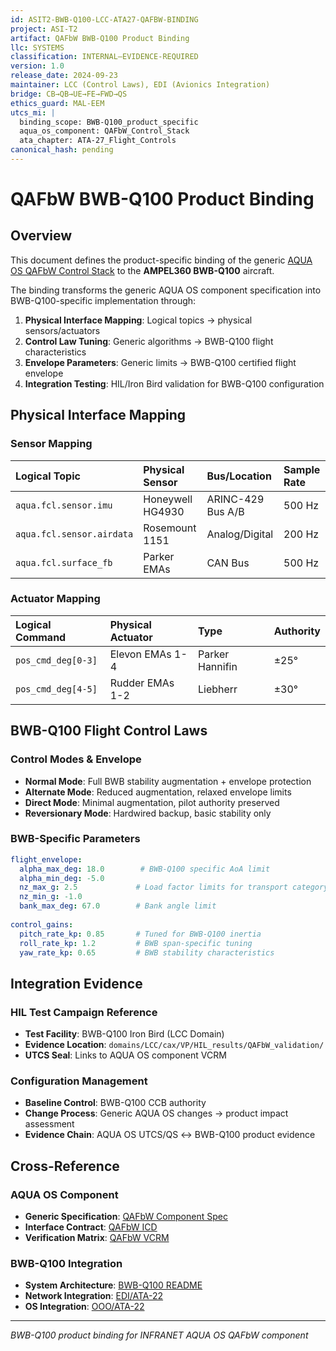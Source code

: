 ```yaml
---
id: ASIT2-BWB-Q100-LCC-ATA27-QAFBW-BINDING
project: ASI-T2
artifact: QAFbW BWB-Q100 Product Binding
llc: SYSTEMS
classification: INTERNAL–EVIDENCE-REQUIRED
version: 1.0
release_date: 2024-09-23
maintainer: LCC (Control Laws), EDI (Avionics Integration)
bridge: CB→QB→UE→FE→FWD→QS
ethics_guard: MAL-EEM
utcs_mi: |
  binding_scope: BWB-Q100_product_specific
  aqua_os_component: QAFbW_Control_Stack
  ata_chapter: ATA-27_Flight_Controls
canonical_hash: pending
---
```


# QAFbW BWB-Q100 Product Binding

## Overview

This document defines the product-specific binding of the generic [AQUA OS QAFbW Control Stack](../../../../../INFRANET/AQUA_OS_AIRCRAFT/components/QAFbW/) to the **AMPEL360 BWB-Q100** aircraft.

The binding transforms the generic AQUA OS component specification into BWB-Q100-specific implementation through:
1. **Physical Interface Mapping**: Logical topics → physical sensors/actuators
2. **Control Law Tuning**: Generic algorithms → BWB-Q100 flight characteristics  
3. **Envelope Parameters**: Generic limits → BWB-Q100 certified flight envelope
4. **Integration Testing**: HIL/Iron Bird validation for BWB-Q100 configuration

## Physical Interface Mapping

### Sensor Mapping
| Logical Topic | Physical Sensor | Bus/Location | Sample Rate |
|:---|:---|:---|:---|
| `aqua.fcl.sensor.imu` | Honeywell HG4930 | ARINC-429 Bus A/B | 500 Hz |
| `aqua.fcl.sensor.airdata` | Rosemount 1151 | Analog/Digital | 200 Hz |
| `aqua.fcl.surface_fb` | Parker EMAs | CAN Bus | 500 Hz |

### Actuator Mapping  
| Logical Command | Physical Actuator | Type | Authority |
|:---|:---|:---|:---|
| `pos_cmd_deg[0-3]` | Elevon EMAs 1-4 | Parker Hannifin | ±25° |
| `pos_cmd_deg[4-5]` | Rudder EMAs 1-2 | Liebherr | ±30° |

## BWB-Q100 Flight Control Laws

### Control Modes & Envelope
- **Normal Mode**: Full BWB stability augmentation + envelope protection
- **Alternate Mode**: Reduced augmentation, relaxed envelope limits  
- **Direct Mode**: Minimal augmentation, pilot authority preserved
- **Reversionary Mode**: Hardwired backup, basic stability only

### BWB-Specific Parameters
```yaml
flight_envelope:
  alpha_max_deg: 18.0        # BWB-Q100 specific AoA limit
  alpha_min_deg: -5.0
  nz_max_g: 2.5             # Load factor limits for transport category
  nz_min_g: -1.0
  bank_max_deg: 67.0        # Bank angle limit
  
control_gains:
  pitch_rate_kp: 0.85       # Tuned for BWB-Q100 inertia
  roll_rate_kp: 1.2         # BWB span-specific tuning
  yaw_rate_kp: 0.65         # BWB stability characteristics
```

## Integration Evidence

### HIL Test Campaign Reference
- **Test Facility**: BWB-Q100 Iron Bird (LCC Domain)
- **Evidence Location**: `domains/LCC/cax/VP/HIL_results/QAFbW_validation/`
- **UTCS Seal**: Links to AQUA OS component VCRM

### Configuration Management
- **Baseline Control**: BWB-Q100 CCB authority
- **Change Process**: Generic AQUA OS changes → product impact assessment
- **Evidence Chain**: AQUA OS UTCS/QS ↔ BWB-Q100 product evidence

## Cross-Reference

### AQUA OS Component
- **Generic Specification**: [QAFbW Component Spec](../../../../../INFRANET/AQUA_OS_AIRCRAFT/components/QAFbW/QAFbW_Component_Spec.md)
- **Interface Contract**: [QAFbW ICD](../../../../../INFRANET/AQUA_OS_AIRCRAFT/components/QAFbW/QAFbW_ICD.yaml)
- **Verification Matrix**: [QAFbW VCRM](../../../../../INFRANET/AQUA_OS_AIRCRAFT/components/QAFbW/QAFbW_VCRM.csv)

### BWB-Q100 Integration
- **System Architecture**: [BWB-Q100 README](../../../../README.md)
- **Network Integration**: [EDI/ATA-22](../../EDI/ata/ATA-22/)
- **OS Integration**: [OOO/ATA-22](../../OOO/ata/ATA-22/)

---

*BWB-Q100 product binding for INFRANET AQUA OS QAFbW component*